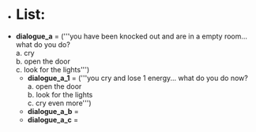 - # List:
- **dialogue_a** = ('''you have been knocked out and are in a empty room... what do you do? <br />
a. cry <br />
b. open the door <br />
c. look for the lights''')
  - **dialogue_a_1** = ('''you cry and lose 1 energy... what do you do now? <br />
  a. open the door <br />
  b. look for the lights <br />
  c. cry even more''')
  - **dialogue_a_b** = 
  - **dialogue_a_c** = 
